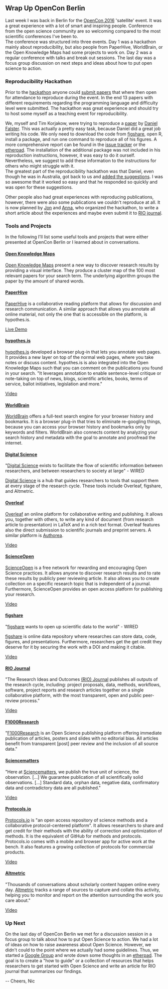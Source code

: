 ## Wrap Up OpenCon Berlin
Last week I was back in Berlin for the [OpenCon 2016](http://www.opencon2016.org/opencon_2016_berlin) 'satellite' event. It was a great experience with a lot of smart and inspiring people. Conference from the open science community are so welcoming compared to the most scientific conferences I've been to.     
The conference was structured into three events. Day 1 was a hackathon mainly about reproducibility, but also people from PaperHive, WorldBrain, or the Open Knowledge Maps had some projects to work on. Day 2 was a regular conference with talks and break out sessions. The last day was a focus group discussion on next steps and ideas about how to put open science to action.

### Reproducibility Hackathon
Prior to the [hackathon](https://github.com/annakrystalli/OpenConBerlin_ReproHack) anyone could [submit papers](https://annakrystalli.shinyapps.io/OpenConBerlin_reprohack/) that where then open for attendance to reproduce during the event. In the end 13 papers with different requirements regarding the programming language and difficulty level were submitted. The hackathon was great experience and should try to host some myself as a teaching event for reproducibility.

We, myself and Tim Korjakow, were trying to reproduce a [paper](http://www.journals.uchicago.edu/doi/10.1086/589889) by [Daniel Falster](https://twitter.com/adaptive_plant). This was actually a pretty easy task, because Daniel did a great job writing his code. We only need to download the code from [figshare](http://dx.doi.org/10.6084/m9.figshare.1094315), open R, install a package, and run one command to reproduce all of his figures. A more comprehensive report can be found in the [issue tracker](https://github.com/annakrystalli/OpenConBerlin_ReproHack/issues/3) or the [etherpad](https://public.etherpad-mozilla.org/p/OpenConBerlin2016_ReproHack_blog). The installation of the additional package was not included in his reproduction instructions, however, it was easy to do it ourself. Nevertheless, we suggest to add these information to the instructions for others who might struggle with it.       
The greatest part of the reproducibility hackathon was that Daniel, even though he was in Australia, got back to us and [added the suggestions](https://github.com/dfalster/Falster_2008_AmNat_offspring_model). I was so awesome that it worked so easy and that he responded so quickly and was open for these suggestions.

Other people also had great experiences with reproducing publications, however, there were also some publications we couldn't reproduce at all. It is now planned by [Jon](https://twitter.com/protohedgehog) and [Anna](https://twitter.com/annakrystalli), who organized the hackathon, to write a short article about the experiences and maybe even submit it to [RIO journal](http://riojournal.com/).

### Tools and Projects
In the following I'll list some useful tools and projects that were either presented at OpenCon Berlin or I learned about in conversations.

#### [Open Knowledge Maps](http://openknowledgemaps.org/)
[Open Knowledge Maps](http://openknowledgemaps.org/) present a new way to discover research results by providing a visual interface. They produce a cluster map of the 100 most relevant papers for your search term. The underlying algorithm groups the paper by the amount of shared words.

#### [PaperHive](https://paperhive.org/)
[PaperHive](https://paperhive.org/) is a collaborative reading platform that allows for discussion and research communication. A similar approach that allows you annotate all online material, not only the one that is accessible on the platform, is hypothes.is.

[Live Demo](https://paperhive.org/documents/0tsHJq1-yyVZ)

#### [hypothes.is](https://hypothes.is/)
[hypothes.is](https://hypothes.is/) developed a browser plug-in that lets you annotate web pages. It provides a new layer on top of the normal web pages, where you take notes or discuss content. hypothes.is is also integrated into the Open Knowledge Maps such that you can comment on the publications you found in your search. "It leverages annotation to enable sentence-level critique or note-taking on top of news, blogs, scientific articles, books, terms of service, ballot initiatives, legislation and more."

[Video](https://youtu.be/QCkm0lL-6lc)

#### [WorldBrain](http://www.worldbrain.io/)
[WorldBrain](http://www.worldbrain.io/) offers a full-text search engine for your browser history and bookmarks. It is a browser plug-in that tries to eliminate re-googling things, because you can access your browser history and bookmarks only by keywords and filters. WorldBrain also connects content by analyzing your search history and metadata with the goal to annotate and proofread the internet.

#### [Digital Science](https://www.digital-science.com/)
"[Digital Science](https://www.digital-science.com/) exists to facilitate the flow of scientific information between researchers, and between researchers to society at large" - WIRED

[Digital Science](https://www.digital-science.com/) is a hub that guides researchers to tools that support them at every stage of the research cycle. These tools include Overleaf, figshare, and Altmetric.

#### [Overleaf](https://www.overleaf.com/)
[Overleaf](https://www.overleaf.com/) an online platform for collaborative writing and publishing. It allows you, together with others, to write any kind of document (from research article to presentation) in LaTeX and in a rich text format. Overleaf features also the direct submission to scientific journals and preprint servers. A similar platform is [Authorea](https://www.authorea.com/).

[Video](https://youtu.be/g8Ejj0T0yG4)

#### [ScienceOpen](https://www.scienceopen.com/)
[ScienceOpen](https://www.scienceopen.com/) is a free network for rewarding and encouraging Open Science practices. It allows anyone to discover research results and to rate these results by publicly peer reviewing article. It also allows you to create collection on a specific research topic that is independent of a journal. Furthermore, ScienceOpen provides an open access platform for publishing your research.

[Video](https://youtu.be/pzvDMF2z8_I)

#### [figshare](https://figshare.com/)
"[figshare](https://figshare.com/) wants to open up scientific data to the world" - WIRED

[figshare](https://figshare.com/) is online data repository where researches can store data, code, figures, and presentations. Furthermore, researchers get the get credit they deserve for it by securing the work with a DOI and making it citable.

[Video](https://youtu.be/WlJlPmoJcJk)

#### [RIO Journal](http://riojournal.com/)
"The Research Ideas and Outcomes [(RIO) Journal](http://riojournal.com/) publishes all outputs of the research cycle, including: project proposals, data, methods, workflows, software, project reports and research articles together on a single collaborative platform, with the most transparent, open and public peer-review process."

[Video](https://youtu.be/2QKp4Ttpemw)

#### [F1000Research](https://f1000research.com/)
"[F1000Research](https://f1000research.com/) is an Open Science publishing platform offering immediate publication of articles, posters and slides with no editorial bias. All articles benefit from transparent [post] peer review and the inclusion of all source data."

#### [Sciencematters](https://www.sciencematters.io/)
"Here at [Sciencematters](https://www.sciencematters.io/), we publish the true unit of science, the observation. [...] We guarantee publication of all scientifically solid observations. [...] Standard data, orphan data, negative data, confirmatory data and contradictory data are all published."

[Video](https://vimeo.com/144113476)

#### [Protocols.io](https://www.protocols.io/)
[Protocols.io](https://www.protocols.io/) is "an open access repository of science methods and a collaborative protocol-centered platform". It allows researchers to share and get credit for their methods with the ability of correction and optimization of methods. It is the equivalent of GitHub for methods and protocols. Protocols.io comes with a mobile and browser app for active work at the bench. It also features a growing collection of protocols for commercial products.

[Video](https://youtu.be/wvqw6PPl0eY)

#### [Altmetric](https://www.altmetric.com/)
"Thousands of conversations about scholarly content happen online every day. [Altmetric](https://www.altmetric.com/) tracks a range of sources to capture and collate this activity, helping you to monitor and report on the attention surrounding the work you care about."

[Video](https://youtu.be/M6XawJ7-880)

### Up Next

On the last day of OpenCon Berlin we met for a discussion session in a focus group to talk about how to put Open Science to action. We had a lot of ideas on how to raise awareness about Open Science. However, we didn't could to the point where we actually had some guidelines. Thus, we started a [Google Group](https://groups.google.com/forum/?hl=de#!forum/openconberlin_action) and wrote down some thoughts in an [etherpad](https://public.etherpad-mozilla.org/p/OpenConBerlin2016). The goal is to create a "how to guide" or a collection of resources that helps researchers to get started with Open Science and write an article for RIO journal that summarizes our findings.

-- Cheers, Nic
